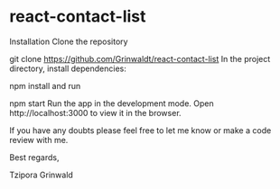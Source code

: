 # react-contact-list

Installation
Clone the repository

git clone https://github.com/Grinwaldt/react-contact-list
In the project directory, install dependencies:

npm install
and run

npm start
Run the app in the development mode.
Open http://localhost:3000 to view it in the browser.

If you have any doubts please feel free to let me know or make a code review with me.

Best regards,

Tzipora Grinwald
